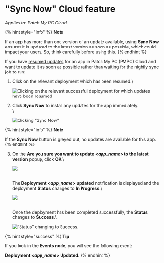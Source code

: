 # "Sync Now" Cloud feature

_Applies to: Patch My PC Cloud_

{% hint style="info" %}
**Note**

If an app has more than one version of an update available, using **Sync Now** ensures it is updated to the latest version as soon as possible, which could impact your users. So, think carefully before using this.
{% endhint %}

If you have [resumed updates](resume-cloud-updates.md) for an app in Patch My PC (PMPC) Cloud and want to update it as soon as possible rather than waiting for the nightly sync job to run:

1.  Click on the relevant deployment which has been resumed.\


    ![Clicking on the relevant successful deployment for which updates have been resumed](/_images/image-%282004%29.png-"Clicking-on-the-relevant-successful-deployment-for-which-updates-have-been-resumed" "Clicking on the relevant successful deployment for which updates have been resumed")
2.  Click **Sync Now** to install any updates for the app immediately.\
    \


    ![Clicking “Sync Now”](/_images/image-%282005%29.png-"Clicking-\"Sync-Now\"" "Clicking “Sync Now”")

{% hint style="info" %}
**Note**

If the **Sync Now** button is greyed out, no updates are available for this app.
{% endhint %}

3.  On the **Are you sure you want to update <**_**app\_name**_**> to the latest version** popup, click **OK**.\


    ![](/_images/image-%281828%29.png-"" "")

    \
    The **Deployment <**_**app\_name**_**> updated** notification is displayed and the deployment **Status** changes to **In Progress**.\


    ![](/_images/image-%281829%29.png-"" "")

    \
    Once the deployment has been completed successfully, the **Status** changes to **Success**.\


    ![“Status” changing to Success.](/_images/image-%281830%29.png-"\"Status\"-changing-to-Success." "“Status” changing to Success.")

{% hint style="success" %}
**Tip**

If you look in the **Events node**, you will see the following event:

**Deployment <**_**app\_name**_**> Updated.**
{% endhint %}
